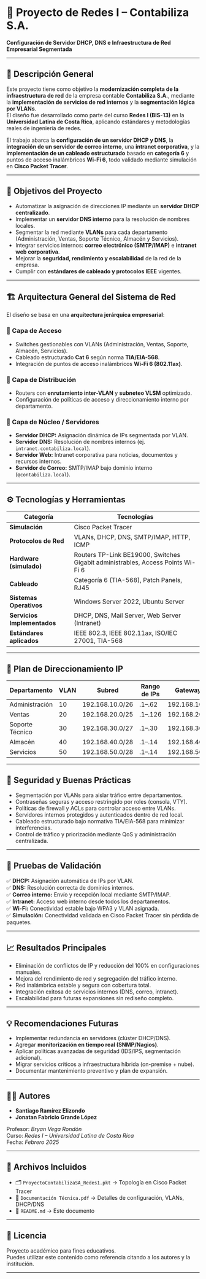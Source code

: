 # 🧩 Proyecto de Redes I – Contabiliza S.A.  
**Configuración de Servidor DHCP, DNS e Infraestructura de Red Empresarial Segmentada**

---

## 📘 Descripción General
Este proyecto tiene como objetivo la **modernización completa de la infraestructura de red** de la empresa contable **Contabiliza S.A.**, mediante la **implementación de servicios de red internos** y la **segmentación lógica por VLANs**.  
El diseño fue desarrollado como parte del curso **Redes I (BIS-13)** en la **Universidad Latina de Costa Rica**, aplicando estándares y metodologías reales de ingeniería de redes.

El trabajo abarca la **configuración de un servidor DHCP y DNS**, la **integración de un servidor de correo interno**, una **intranet corporativa**, y la **implementación de un cableado estructurado** basado en **categoría 6** y puntos de acceso inalámbricos **Wi-Fi 6**, todo validado mediante simulación en **Cisco Packet Tracer**.

---

## 🎯 Objetivos del Proyecto

- Automatizar la asignación de direcciones IP mediante un **servidor DHCP centralizado**.  
- Implementar un **servidor DNS interno** para la resolución de nombres locales.  
- Segmentar la red mediante **VLANs** para cada departamento (Administración, Ventas, Soporte Técnico, Almacén y Servicios).  
- Integrar servicios internos: **correo electrónico (SMTP/IMAP)** e **intranet web corporativa**.  
- Mejorar la **seguridad, rendimiento y escalabilidad** de la red de la empresa.  
- Cumplir con **estándares de cableado y protocolos IEEE** vigentes.

---

## 🏗️ Arquitectura General del Sistema de Red

El diseño se basa en una **arquitectura jerárquica empresarial**:

### 🔹 Capa de Acceso
- Switches gestionables con VLANs (Administración, Ventas, Soporte, Almacén, Servicios).  
- Cableado estructurado **Cat 6** según norma **TIA/EIA-568**.  
- Integración de puntos de acceso inalámbricos **Wi-Fi 6 (802.11ax)**.

### 🔹 Capa de Distribución
- Routers con **enrutamiento inter-VLAN** y **subneteo VLSM** optimizado.  
- Configuración de políticas de acceso y direccionamiento interno por departamento.  

### 🔹 Capa de Núcleo / Servidores
- **Servidor DHCP:** Asignación dinámica de IPs segmentada por VLAN.  
- **Servidor DNS:** Resolución de nombres internos (ej. `intranet.contabiliza.local`).  
- **Servidor Web:** Intranet corporativa para noticias, documentos y recursos internos.  
- **Servidor de Correo:** SMTP/IMAP bajo dominio interno (`@contabiliza.local`).  

---

## ⚙️ Tecnologías y Herramientas

| Categoría | Tecnologías |
|------------|-------------|
| **Simulación** | Cisco Packet Tracer |
| **Protocolos de Red** | VLANs, DHCP, DNS, SMTP/IMAP, HTTP, ICMP |
| **Hardware (simulado)** | Routers TP-Link BE19000, Switches Gigabit administrables, Access Points Wi-Fi 6 |
| **Cableado** | Categoría 6 (TIA-568), Patch Panels, RJ45 |
| **Sistemas Operativos** | Windows Server 2022, Ubuntu Server |
| **Servicios Implementados** | DHCP, DNS, Mail Server, Web Server (Intranet) |
| **Estándares aplicados** | IEEE 802.3, IEEE 802.11ax, ISO/IEC 27001, TIA-568 |

---

## 🧮 Plan de Direccionamiento IP

| Departamento | VLAN | Subred | Rango de IPs | Gateway |
|---------------|------|---------|--------------|----------|
| Administración | 10 | 192.168.10.0/26 | .1–.62 | 192.168.10.1 |
| Ventas | 20 | 192.168.20.0/25 | .1–.126 | 192.168.20.1 |
| Soporte Técnico | 30 | 192.168.30.0/27 | .1–.30 | 192.168.30.1 |
| Almacén | 40 | 192.168.40.0/28 | .1–.14 | 192.168.40.1 |
| Servicios | 50 | 192.168.50.0/28 | .1–.14 | 192.168.50.1 |

---

## 🔐 Seguridad y Buenas Prácticas

- Segmentación por VLANs para aislar tráfico entre departamentos.  
- Contraseñas seguras y acceso restringido por roles (consola, VTY).  
- Políticas de firewall y ACLs para controlar acceso entre VLANs.  
- Servidores internos protegidos y autenticados dentro de red local.  
- Cableado estructurado bajo normativa TIA/EIA-568 para minimizar interferencias.  
- Control de tráfico y priorización mediante QoS y administración centralizada.  

---

## 🧪 Pruebas de Validación

✅ **DHCP:** Asignación automática de IPs por VLAN.  
✅ **DNS:** Resolución correcta de dominios internos.  
✅ **Correo interno:** Envío y recepción local mediante SMTP/IMAP.  
✅ **Intranet:** Acceso web interno desde todos los departamentos.  
✅ **Wi-Fi:** Conectividad estable bajo WPA3 y VLAN asignada.  
✅ **Simulación:** Conectividad validada en Cisco Packet Tracer sin pérdida de paquetes.  

---

## 📈 Resultados Principales

- Eliminación de conflictos de IP y reducción del 100% en configuraciones manuales.  
- Mejora del rendimiento de red y segregación del tráfico interno.  
- Red inalámbrica estable y segura con cobertura total.  
- Integración exitosa de servicios internos (DNS, correo, intranet).  
- Escalabilidad para futuras expansiones sin rediseño completo.  

---

## 💡 Recomendaciones Futuras

- Implementar redundancia en servidores (clúster DHCP/DNS).  
- Agregar **monitorización en tiempo real (SNMP/Nagios)**.  
- Aplicar políticas avanzadas de seguridad (IDS/IPS, segmentación adicional).  
- Migrar servicios críticos a infraestructura híbrida (on-premise + nube).  
- Documentar mantenimiento preventivo y plan de expansión.  

---

## 🧑‍💻 Autores

- **Santiago Ramírez Elizondo**  
- **Jonatan Fabricio Grande López**

Profesor: *Bryan Vega Rondón*  
Curso: *Redes I – Universidad Latina de Costa Rica*  
Fecha: *Febrero 2025*

---

## 📎 Archivos Incluidos

- 🗂️ `ProyectoContabilizaSA_Redes1.pkt` → Topología en Cisco Packet Tracer  
- 📄 `Documentación Técnica.pdf` → Detalles de configuración, VLANs, DHCP/DNS  
- 🧾 `README.md` → Este documento  

---

## 🏁 Licencia
Proyecto académico para fines educativos.  
Puedes utilizar este contenido como referencia citando a los autores y la institución.

---
